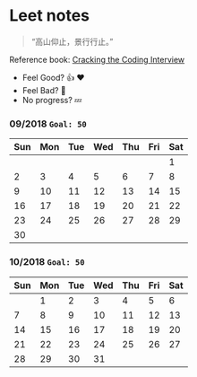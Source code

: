 # Leet notes
> “高山仰止，景行行止。”

Reference book: [Cracking the Coding Interview](http://www.hawstein.com/posts/ctci-solutions-contents.html)

- Feel Good? :+1: :heart:
- Feel Bad?  :shit:
- No progress?   :zzz:




### 09/2018 `Goal: 50` 
| Sun | Mon | Tue | Wed | Thu | Fri | Sat |
|-----|-----|-----|-----|-----|-----|-----|
|     |     |     |     |     |     |  1  |
|  2  |  3  |  4  |  5  |  6  |  7  |  8  |
|  9  | 10  | 11  | 12  | 13  | 14  | 15  |
| 16  | 17  | 18  | 19  | 20  | 21  | 22  |
| 23  | 24  | 25  | 26  | 27  | 28  | 29  |
| 30  | 


### 10/2018 `Goal: 50`
| Sun | Mon | Tue | Wed | Thu | Fri | Sat |
|-----|-----|-----|-----|-----|-----|-----|
|     |  1  |  2  |  3  |  4  |  5  |  6  |
|  7  |  8  |  9  | 10  | 11  | 12  | 13  |
| 14  | 15  | 16  | 17  | 18  | 19  | 20  |
| 21  | 22  | 23  | 24  | 25  | 26  | 27  |
| 28  | 29  | 30  | 31  | 



